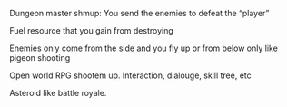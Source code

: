 Dungeon master shmup: You send the enemies to defeat the “player”

Fuel resource that you gain from destroying 

Enemies only come from the side and you fly up or from below only like pigeon shooting

Open world RPG shootem up. Interaction, dialouge, skill tree, etc

Asteroid like battle royale. 
